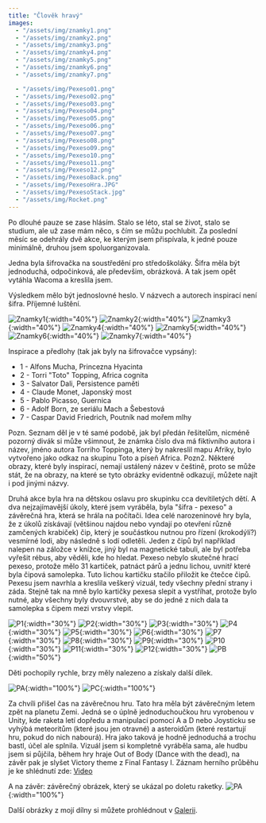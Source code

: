```yaml
---
title: "Člověk hravý"
images:
  - "/assets/img/znamky1.png"
  - "/assets/img/znamky2.png"
  - "/assets/img/znamky3.png"
  - "/assets/img/znamky4.png"
  - "/assets/img/znamky5.png"
  - "/assets/img/znamky6.png"
  - "/assets/img/znamky7.png"

  - "/assets/img/Pexeso01.png"
  - "/assets/img/Pexeso02.png"
  - "/assets/img/Pexeso03.png"
  - "/assets/img/Pexeso04.png"
  - "/assets/img/Pexeso05.png"
  - "/assets/img/Pexeso06.png"
  - "/assets/img/Pexeso07.png"
  - "/assets/img/Pexeso08.png"
  - "/assets/img/Pexeso09.png"
  - "/assets/img/Pexeso10.png"
  - "/assets/img/Pexeso11.png"
  - "/assets/img/Pexeso12.png"
  - "/assets/img/PexesoBack.png"
  - "/assets/img/PexesoHra.JPG"
  - "/assets/img/PexesoStack.jpg"
  - "/assets/img/Rocket.png"
---
```

Po dlouhé pauze se zase hlásím. 
Stalo se léto, stal se život, stalo se studium, ale už zase mám něco, s čím se můžu pochlubit. 
Za poslední měsíc se odehrály dvě akce, ke kterým jsem přispívala, k jedné pouze minimálně, druhou jsem spoluorganizovala. 

Jedna byla šifrovačka na soustředění pro středoškoláky. Šifra měla být jednoduchá, odpočinková, ale předevšim, obrázková. A tak jsem opět vytáhla Wacoma a kreslila jsem. 

Výsledkem mělo být jednoslovné heslo. V názvech a autorech inspirací není šifra. Příjemné luštění.

![Znamky1](/assets/img/znamky1.png){:width="40%"} ![Znamky2](/assets/img/znamky2.png){:width="40%"} 
![Znamky3](/assets/img/znamky3.png){:width="40%"} ![Znamky4](/assets/img/znamky4.png){:width="40%"}
![Znamky5](/assets/img/znamky5.png){:width="40%"} ![Znamky6](/assets/img/znamky6.png){:width="40%"}
![Znamky7](/assets/img/znamky7.png){:width="40%"}

Inspirace a předlohy (tak jak byly na šifrovačce vypsány): 
-	1 - Alfons Mucha, Princezna Hyacinta
-	2 - Torri "Toto" Topping, Africa cognita
-	3 - Salvator Dali, Persistence paměti
-	4 - Claude Monet, Japonský most
-	5 - Pablo Picasso, Guernica
-	6 - Adolf Born, ze seriálu Mach a Šebestová
-	7 - Caspar David Friedrich, Poutník nad mořem mlhy

Pozn. Seznam děl je v té samé podobě, jak byl předán řešitelům, nicméně pozorný divák si může všimnout, že známka číslo dva má fiktivního autora i název, jméno autora Torriho Toppinga, který by nakreslil mapu Afriky, bylo vytvořeno jako odkaz na skupinu Toto a píseň Africa. 
Pozn2. Některé obrazy, které byly inspirací, nemají ustálený název v češtině, proto se může stát, že na obrazy, na které se tyto obrázky evidentně odkazují, můžete najít i pod jinými názvy. 



Druhá akce byla hra na dětskou oslavu pro skupinku cca devítiletých dětí. A dva nejzajímavější úkoly, které jsem vyráběla, byla "šifra - pexeso" a závěrečná hra, která se hrála na počítači. Idea celé narozeninové hry byla, že z úkolů získávají (většinou najdou nebo vyndají po otevření různě zamčených krabiček) čip, který je součástkou nutnou pro řízení (krokodýlí?) vesmírné lodi, aby následně s lodí odletěli. Jeden z čipů byl například nalepen na záložce v knížce, jiný byl na magnetické tabuli, ale byl potřeba vyřešit rébus, aby věděli, kde ho hledat. 
Pexeso nebylo skutečné hrací pexeso, protože mělo 31 kartiček, patnáct párů a jednu lichou, uvnitř které byla čipová samolepka. Tuto lichou kartičku stačilo přiložit ke čtečce čipů. 
Pexesu jsem navrhla a kreslila veškerý vizuál, tedy všechny přední strany i záda. Stejně tak na mně bylo kartičky pexesa slepit a vystříhat, protože bylo nutné, aby všechny byly dvouvrstvé, aby se do jedné z nich dala ta samolepka s čipem mezi vrstvy vlepit. 

![P1](/assets/img/Pexeso01.png){:width="30%"} ![P2](/assets/img/Pexeso02.png){:width="30%"} ![P3](/assets/img/Pexeso03.png){:width="30%"} 
![P4](/assets/img/Pexeso12.png){:width="30%"} ![P5](/assets/img/Pexeso05.png){:width="30%"} ![P6](/assets/img/Pexeso06.png){:width="30%"}
![P7](/assets/img/Pexeso07.png){:width="30%"} ![P8](/assets/img/Pexeso08.png){:width="30%"} ![P9](/assets/img/Pexeso09.png){:width="30%"}
![P10](/assets/img/Pexeso10.png){:width="30%"} ![P11](/assets/img/Pexeso11.png){:width="30%"} ![P12](/assets/img/Pexeso12.png){:width="30%"}
![PB](/assets/img/PexesoBack.png){:width="50%"} 

Děti pochopily rychle, brzy měly nalezeno a získaly další dílek. 

![PA](/assets/img/PexesoHra.JPG){:width="100%"} ![PC](/assets/img/PexesoStack.jpg){:width="100%"} 

Za chvíli přišel čas na závěrečnou hru. Tato hra měla být závěrečným letem zpět na planetu Zemi. Jedná se o úplně jednoduchoučkou hru vyrobenou v Unity, kde raketa letí dopředu a manipulací pomocí A a D nebo Joysticku se vyhýbá meteoritům (které jsou jen otravné) a asteroidům (které restartují hru, pokud do nich nabourá). Hra jako taková je hodně jednoduchá a trochu bastl, účel ale splnila. Vizuál jsem si kompletně vyráběla sama, ale hudbu jsem si půjčila, během hry hraje Out of Body (Dance with the dead), na závěr pak je slyšet Victory theme z Final Fantasy I. 
Záznam herního průběhu je ke shlédnutí zde: [Video](https://youtu.be/q_o6vZlWboU)

A na závěr: závěrečný obrázek, který se ukázal po doletu raketky. 
![PA](/assets/img/RocketGame.png){:width="100%"}

Další obrázky z mojí dílny si můžete prohlédnout v [Galerii](/galerie/).
